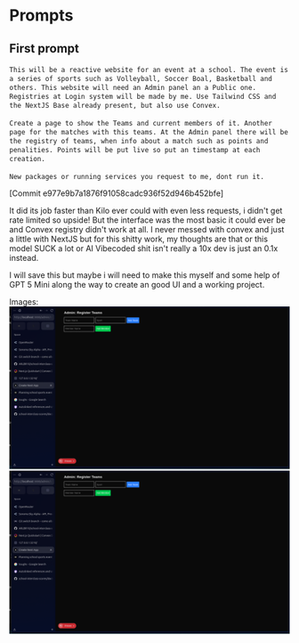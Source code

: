 # Prompts
## First prompt

```
This will be a reactive website for an event at a school. The event is a series of sports such as Volleyball, Soccer Boal, Basketball and others. This website will need an Admin panel an a Public one. Registries at Login system will be made by me. Use Tailwind CSS and the NextJS Base already present, but also use Convex.

Create a page to show the Teams and current members of it. Another page for the matches with this teams. At the Admin panel there will be the registry of teams, when info about a match such as points and penalities. Points will be put live so put an timestamp at each creation.

New packages or running services you request to me, dont run it.
```

[Commit e977e9b7a1876f91058cadc936f52d946b452bfe]

It did its job faster than Kilo ever could with even less requests, i didn't get rate limited so upside! But the interface was the most basic it could ever be and Convex registry didn't work at all. I never messed with convex and just a little with NextJS but for this shitty work, my thoughts are that or this model SUCK a lot or AI Vibecoded shit isn't really a 10x dev is just an 0.1x instead.

I will save this but maybe i will need to make this myself and some help of GPT 5 Mini along the way to create an good UI and a working project.

Images: 
![Reference 1](image.png)
![Reference 2](image-1.png)